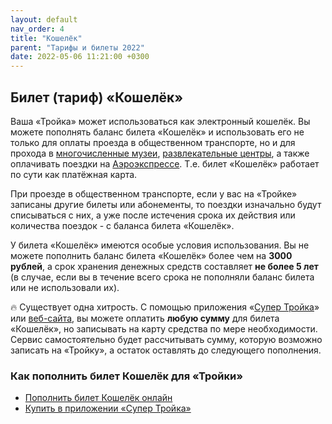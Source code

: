 ```yaml
---
layout: default
nav_order: 4
title: "Кошелёк"
parent: "Тарифы и билеты 2022"
date: 2022-05-06 11:21:00 +0300
---
```


## Билет (тариф) «Кошелёк»

Ваша «Тройка» может использоваться как электронный кошелёк. Вы можете пополнять баланс
билета «Кошелёк» и использовать его не только для оплаты проезда в общественном транспорте,
но и для прохода в [многочисленные музеи](/troika/services/museums/), [развлекательные центры](/troika/services/entertainment/),
а также оплачивать поездки на [Аэроэкспрессе](/troika/services/aeroexpress/). Т.е. билет «Кошелёк»
работает по сути как платёжная карта.

При проезде в общественном транспорте, если у вас на «Тройке» записаны другие билеты или абонементы,
то поездки изначально будут списываться с них, а уже после истечения срока их действия или количества
поездок - с баланса билета «Кошелёк».

У билета «Кошелёк» имеются особые условия использования. Вы не можете пополнить баланс билета
«Кошелёк» более чем на **3000 рублей**, а срок хранения денежных средств составляет **не более 5 лет**
(в случае, если вы в течение всего срока не пополняли баланс билета или не использовали их).

:fire: Существует одна хитрость. С помощью приложения «[Супер Тройка](/troika/apps/)» или [веб-сайта](https://supertroika.ru/tariffs/2231), вы можете оплатить **любую сумму**
для билета «Кошелёк», но записывать на карту средства по мере необходимости. Сервис самостоятельно
будет рассчитывать сумму, которую возможно записать на «Тройку», а остаток оставлять до следующего пополнения.

### Как пополнить билет Кошелёк для «Тройки»

- [Пополнить билет Кошелёк онлайн](https://supertroika.ru/tariffs/2231)
- [Купить в приложении «Супер Тройка»](/troika/apps/)
